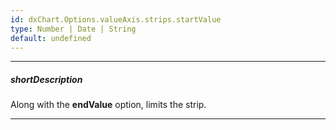 ```yaml
---
id: dxChart.Options.valueAxis.strips.startValue
type: Number | Date | String
default: undefined
---
```

---
##### shortDescription
Along with the **endValue** option, limits the strip.

---

